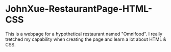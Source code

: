 # JohnXue-RestaurantPage-HTML-CSS

This is a webpage for a hypothetical restaurant named "Omnifood".  I really tretched my capability when creating the page and learn a lot about HTML & CSS. 
